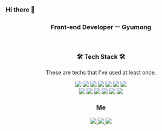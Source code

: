 ### Hi there 👋

<!--
**Gyumong/Gyumong** is a ✨ _special_ ✨ repository because its `README.md` (this file) appears on your GitHub profile.

Here are some ideas to get you started:

- 🔭 I’m currently working on ...
- 🌱 I’m currently learning ...
- 👯 I’m looking to collaborate on ...
- 🤔 I’m looking for help with ...
- 💬 Ask me about ...
- 📫 How to reach me: ...
- 😄 Pronouns: ...
- ⚡ Fun fact: ...
-->
<h3 align="center">
  
  Front-end Developer ㅡ Gyumong
</h3>
<br/>
<h3 align="center">🛠 Tech Stack 🛠</h3>
<p align="center">These are techs that I've used at least once.</p>
<p align="center">
<img src="https://img.shields.io/badge/HTML5-E34F26?style=flat-square&logo=HTML5&logoColor=white"/>
<img src="https://img.shields.io/badge/CSS3-1572B6?style=flat-square&logo=CSS3&logoColor=white"/>
<img src="https://img.shields.io/badge/JavaScript-F7DF1E?style=flat-square&logo=JavaScript&logoColor=white"/>
<img src="https://img.shields.io/badge/React-61DAFB?style=flat-square&logo=React&logoColor=white"/>
<img src="https://img.shields.io/badge/TypeScript-3178C6?style=flat-square&logo=TypeScript&logoColor=white"/>
<img src="https://img.shields.io/badge/Next.js-000000?style=flat-square&logo=Next.js&logoColor=white"/>
<img src="https://img.shields.io/badge/Redux-764ABC?style=flat-square&logo=Redux&logoColor=white"/>


<br/>
<img src="https://img.shields.io/badge/-Git-F05032?logo=Git&logoColor=white" />
<img src="https://img.shields.io/badge/-GitHub-000000?logo=GitHub&logoColor=white" />
<img src="https://img.shields.io/badge/-Slack-4A154B?logo=Slack&logoColor=white" />
<img src="https://img.shields.io/badge/-Trello-0079BF?logo=Trello&logoColor=white" />
<img src="https://img.shields.io/badge/-Figma-F24E1E?logo=Figma&logoColor=white" />
  <img src="https://img.shields.io/badge/-Jira-0052CC?logo=Jira&logoColor=white" />
</p>
<h3 align="center">
  
 Me

</h3>
<p align="center">
  <a href="mailto: rlaalsrb3559@naver.com" alt="navermail">
    <img src="https://img.shields.io/badge/-Gmail-D14836?logo=Gmail&logoColor=white" />
  </a>
  <a href="https://rlaalsrb3559.tistory.com/" target="_blank">
    <img src="https://img.shields.io/badge/-TechBlog-20c997?logo=Tumblr&logoColor=white" />
  </a>
  <a href="https://www.notion.so/24b95868778a45e69e4ebae3ef3626e8" target="_blank" alt="resume">
    <img src="https://img.shields.io/badge/-Portfolio-000000?logo=Notion&logoColor=white" />
  </a>
</p>

